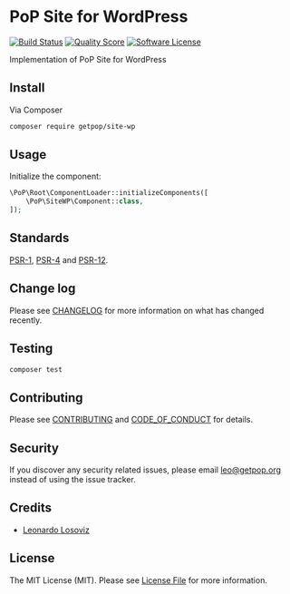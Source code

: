 # PoP Site for WordPress
[![Build Status][ico-travis]][link-travis]
[![Quality Score][ico-code-quality]][link-code-quality]
[![Software License][ico-license]](LICENSE.md)

<!--
[![Latest Version on Packagist][ico-version]][link-packagist]
[![Coverage Status][ico-scrutinizer]][link-scrutinizer]
[![Total Downloads][ico-downloads]][link-downloads]
-->

Implementation of PoP Site for WordPress

## Install

Via Composer

``` bash
composer require getpop/site-wp
```

## Usage

Initialize the component:

``` php
\PoP\Root\ComponentLoader::initializeComponents([
    \PoP\SiteWP\Component::class,
]);
```

## Standards

[PSR-1](https://www.php-fig.org/psr/psr-1), [PSR-4](https://www.php-fig.org/psr/psr-4) and [PSR-12](https://www.php-fig.org/psr/psr-12).

## Change log

Please see [CHANGELOG](CHANGELOG.md) for more information on what has changed recently.

## Testing

``` bash
composer test
```

## Contributing

Please see [CONTRIBUTING](CONTRIBUTING.md) and [CODE_OF_CONDUCT](CODE_OF_CONDUCT.md) for details.

## Security

If you discover any security related issues, please email leo@getpop.org instead of using the issue tracker.

## Credits

- [Leonardo Losoviz][link-author]

## License

The MIT License (MIT). Please see [License File](LICENSE.md) for more information.

[ico-version]: https://img.shields.io/packagist/v/getpop/site-wp.svg?style=flat-square
[ico-license]: https://img.shields.io/badge/license-MIT-brightgreen.svg?style=flat-square
[ico-travis]: https://img.shields.io/travis/getpop/site-wp/master.svg?style=flat-square
[ico-scrutinizer]: https://img.shields.io/scrutinizer/coverage/g/getpop/site-wp.svg?style=flat-square
[ico-code-quality]: https://img.shields.io/scrutinizer/g/getpop/site-wp.svg?style=flat-square
[ico-downloads]: https://img.shields.io/packagist/dt/getpop/site-wp.svg?style=flat-square

[link-packagist]: https://packagist.org/packages/getpop/site-wp
[link-travis]: https://travis-ci.org/getpop/site-wp
[link-scrutinizer]: https://scrutinizer-ci.com/g/getpop/site-wp/code-structure
[link-code-quality]: https://scrutinizer-ci.com/g/getpop/site-wp
[link-downloads]: https://packagist.org/packages/getpop/site-wp
[link-contributors]: ../../contributors
[link-author]: https://github.com/leoloso
